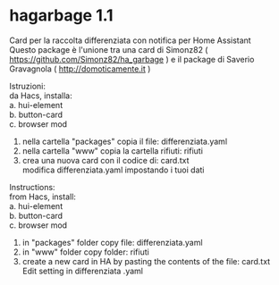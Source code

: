 # hagarbage 1.1
Card per la raccolta differenziata con notifica per Home Assistant<br>
Questo package è l'unione tra una card di Simonz82 ( https://github.com/Simonz82/ha_garbage ) e il package di Saverio Gravagnola ( http://domoticamente.it  )<br>

Istruzioni: <br>
da Hacs, installa: <br>
a. hui-element <br>
b. button-card <br>
c. browser mod <br>
1) nella cartella "packages" copia il file: differenziata.yaml <br>
2) nella cartella "www" copia la cartella rifiuti: rifiuti <br>
3) crea una nuova card con il codice di: card.txt <br>
modifica differenziata.yaml impostando i tuoi dati<br>

Instructions: <br>
from Hacs, install: <br>
a. hui-element <br>
b. button-card <br>
c. browser mod <br>
1) in "packages" folder copy file: differenziata.yaml <br>
2) in "www" folder copy folder: rifiuti <br>
3) create a new card in HA by pasting the contents of the file: card.txt <br>
Edit setting in differenziata .yaml<br>

